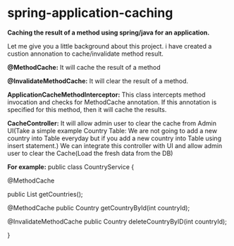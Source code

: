 # spring-application-caching

**Caching the result of a method using spring/java for an application.**

Let me give you a little background about this project. i have created a custion annonation to cache/invalidate method result.

**@MethodCache:** It will cache the result of a method

**@InvalidateMethodCache:** It will clear the result of a method.

**ApplicationCacheMethodInterceptor:** This class intercepts method invocation and checks for MethodCache annotation. If this annotation is specified for this method, then it will cache the results.

**CacheController:** It will allow admin user to clear the cache from Admin UI(Take a simple example Country Table: We are not going to add a new country into Table everyday but if you add a new country into Table using insert statement.)
We can integrate this controller with UI and allow admin user to clear the Cache(Load the fresh data from the DB)

**For example:**
public class CountryService {

 @MethodCache
 
 public List<Country> getCountries();
 

 @MethodCache
 public Country getCountryById(int countryId);

 @InvalidateMethodCache
 public Country deleteCountryByID(int countryId);

}
